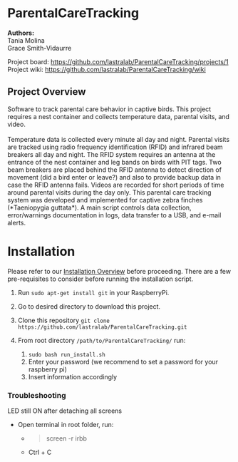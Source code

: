 <h1>ParentalCareTracking</h1>
<b>Authors:</b><br>
Tania Molina<br>
Grace Smith-Vidaurre

Project board: https://github.com/lastralab/ParentalCareTracking/projects/1 <br>
Project wiki: https://github.com/lastralab/ParentalCareTracking/wiki

<h2>Project Overview</h2>
Software to track parental care behavior in captive birds. This project requires a nest container and collects temperature data, parental visits, and video.
<br><br>
Temperature data is collected every minute all day and night. Parental visits are tracked using radio frequency identification (RFID) and infrared beam breakers all day and night. The RFID system requires an antenna at the entrance of the nest container and leg bands on birds with PIT tags. Two beam breakers are placed behind the RFID antenna to detect direction of movement (did a bird enter or leave?) and also to provide backup data in case the RFID antenna fails. Videos are recorded for short periods of time around parental visits during the day only.
This parental care tracking system was developed and implemented for captive zebra finches (*Taeniopygia guttata*). A main script controls data collection, error/warnings documentation in logs, data transfer to a USB, and e-mail alerts.

# Installation

Please refer to our [Installation Overview](https://github.com/lastralab/ParentalCareTracking/wiki/Installation) before proceeding. There are a few pre-requisites to consider before running the installation script.

1. Run `sudo apt-get install git` in your RaspberryPi.
3. Go to desired directory to download this project.
4. Clone this repository `git clone https://github.com/lastralab/ParentalCareTracking.git`
5. From root directory `/path/to/ParentalCareTracking/` run:

   1. `sudo bash run_install.sh`
   2. Enter your password (we recommend to set a password for your raspberry pi)
   3. Insert information accordingly

### Troubleshooting

LED still ON after detaching all screens</h3>

- Open terminal in root folder, run:
  - > screen -r irbb
    >
  - Ctrl + C
